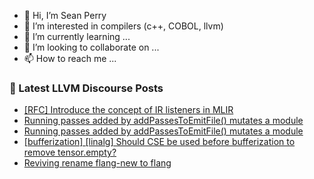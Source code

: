 - 👋 Hi, I’m Sean Perry
- 👀 I’m interested in compilers (c++, COBOL, llvm)
- 🌱 I’m currently learning ...
- 💞️ I’m looking to collaborate on ...
- 📫 How to reach me ...

<!---
s66perry/s66perry is a ✨ special ✨ repository because its `README.md` (this file) appears on your GitHub profile.
You can click the Preview link to take a look at your changes.
--->
### 📕 Latest LLVM Discourse Posts

<!-- DISCOURSE-LLVM:START -->
- [[RFC] Introduce the concept of IR listeners in MLIR](https://discourse.llvm.org/t/rfc-introduce-the-concept-of-ir-listeners-in-mlir/67854?page=2#post_29)
- [Running passes added by addPassesToEmitFile&lpar;&rpar; mutates a module](https://discourse.llvm.org/t/running-passes-added-by-addpassestoemitfile-mutates-a-module/68881#post_4)
- [Running passes added by addPassesToEmitFile&lpar;&rpar; mutates a module](https://discourse.llvm.org/t/running-passes-added-by-addpassestoemitfile-mutates-a-module/68881#post_3)
- [[bufferization] [linalg] Should CSE be used before bufferization to remove tensor.empty?](https://discourse.llvm.org/t/bufferization-linalg-should-cse-be-used-before-bufferization-to-remove-tensor-empty/68882#post_2)
- [Reviving rename flang-new to flang](https://discourse.llvm.org/t/reviving-rename-flang-new-to-flang/68130?page=3#post_52)
<!-- DISCOURSE-LLVM:END -->

